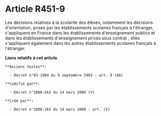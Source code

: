 # Article R451-9

Les décisions relatives à la scolarité des élèves, notamment les décisions d'orientation, prises par les établissements
scolaires français à l'étranger, s'appliquent en France dans les établissements d'enseignement publics et dans les
établissements d'enseignement privés sous contrat ; elles s'appliquent également dans les autres établissements scolaires
français à l'étranger.

**Liens relatifs à cet article**

	**Anciens textes**:

	  - Décret n°93-1084 du 9 septembre 1993 - art. 9 (Ab)

	**Codifié par**:

	  - Décret n°2008-263 du 14 mars 2008 (V)

	**Créé par**:

	  - Décret n°2008-263 du 14 mars 2008 - art. (V)
